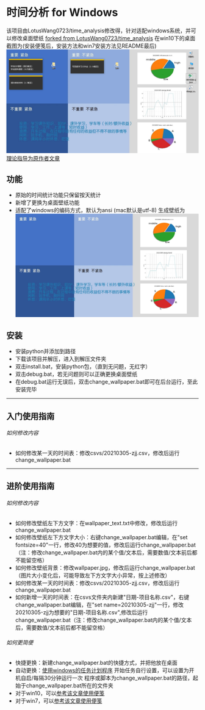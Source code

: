 # 时间分析 for Windows 
该项目由LotusWang0723/time_analysis修改得，针对适配windows系统，并可以修改桌面壁纸
[forked from LotusWang0723/time_analysis](https://github.com/LotusWang0723/time_analysis)
在win10下的桌面截图为(安装便笺后，安装方法和win7安装方法见README最后)
![image](https://github.com/zhaojinjian0000/time_analysis/blob/master/ptrsc.png)
[理论指导为原作者文章](https://mp.weixin.qq.com/s/p2VuPg5YvHs6-uBKp04rOg)

## 功能
- 原始的时间统计功能只保留按天统计
- 新增了更换为桌面壁纸功能
- 适配了windows的编码方式，默认为ansi (mac默认是utf-8)
生成壁纸为
![image](https://github.com/zhaojinjian0000/time_analysis/blob/master/wallpaper_new.jpg)
## 安装
- 安装python并添加到路径
- 下载该项目并解压，进入到解压文件夹
- 双击install.bat，安装python包，（直到无问题，无红字）
- 双击debug.bat，若无问题则可以正确更换桌面壁纸
- 在debug.bat运行无误后，双击change_wallpaper.bat即可在后台运行，至此安装完毕
---
## 入门使用指南
###### 如何修改内容
- 如何修改某一天的时间表：修改csvs/20210305-zjj.csv，修改后运行change_wallpaper.bat

---
## 进阶使用指南
###### 如何修改内容
- 如何修改壁纸左下方文字：在wallpaper_text.txt中修改，修改后运行change_wallpaper.bat
- 如何修改壁纸左下方文字大小：右键change_wallpaper.bat编辑，在"set  fontsize=40"一行，修改40为想要的值，修改后运行change_wallpaper.bat（注：修改change_wallpaper.bat内的某个值/文本后，需要数值/文本前后都不能留空格）
- 如何修改壁纸背景：修改wallpaper.jpg，修改后运行change_wallpaper.bat（图片大小变化后，可能导致左下方文字大小异常，按上述修改）
- 如何修改某一天的时间表：修改csvs/20210305-zjj.csv，修改后运行change_wallpaper.bat
- 如何新增一天的时间表：在csvs文件夹内新建"日期-项目名称.csv"，右键change_wallpaper.bat编辑，在"set  name=20210305-zjj"一行，修改20210305-zjj为想要的"日期-项目名称.csv",修改后运行change_wallpaper.bat（注：修改change_wallpaper.bat内的某个值/文本后，需要数值/文本前后都不能留空格）

###### 如何更简便
- 快捷更换：新建change_wallpaper.bat的快捷方式，并把他放在桌面
- 自动更换：[使用windows的任务计划程序](https://blog.csdn.net/weixin_42046939/article/details/103886833)
开始任务自行设置，可以设置为开机自启/每隔30分钟运行一次
程序或脚本为change_wallpaper.bat的路径，起始于change_wallpaper.bat所在的文件夹
- 对于win10，可以[参考该文章使用便笺](https://jingyan.baidu.com/article/a378c960510893f329283004.html)
- 对于win7，可以[参考该文章使用便笺](https://jingyan.baidu.com/article/4b07be3c8b4d9848b280f35a.html)